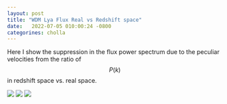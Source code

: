 ```yaml
---
layout: post
title: "WDM Lya Flux Real vs Redshift space"
date:   2022-07-05 010:00:24 -0800
categorines: cholla
---
```


Here I show the suppression in the flux power spectrum due to the peculiar velocities from the ratio of $$P(k)$$ in redshift space vs. real space.

<img src="{{ site.url }}assets/images/wdm_real_space/flux_ps_ratio_wdm_real_25.png">
<img src="{{ site.url }}assets/images/wdm_real_space/flux_ps_ratio_wdm_real_29.png">
<img src="{{ site.url }}assets/images/wdm_real_space/flux_ps_ratio_wdm_real_33.png">


 